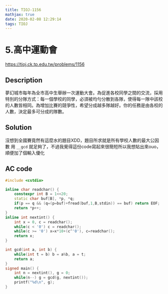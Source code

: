 ```yaml
---
title: TIOJ-1156
mathjax: true
date: 2020-02-08 12:29:14
tags: TIOJ
---
```

# 5.高中運動會

https://tioj.ck.tp.edu.tw/problems/1156

## Description
夢幻城市每年為全市高中生舉辦一次運動大會。為促進各校同學之間的交流，採用特別的分隊方式：每一個學校的同學，必須被均勻分散到各隊，使得每一隊中該校的人數皆相同。為增加比賽的競爭性，希望分成越多隊越好。你的任務是由各校的人數，決定最多可分成的隊數。

## Solution
沒想到全國賽竟然有這麼水的題目XDD，題目所求就是所有學校人數的最大公因數
用 `__gcd` 就足夠了，不過我覺得這份code寫起來很簡短所以我想貼出來ouo，順便加了個輸入優化

## AC code
``` cpp
#include <cstdio>

inline char readchar() {
    constexpr int B = 1<<20;
    static char buf[B], *p, *q;
    if(p == q && (q=(p=buf)+fread(buf,1,B,stdin)) == buf) return EOF;
    return *p++;
}
inline int nextint() {
    int x = 0, c = readchar();
    while(c < '0') c = readchar();
    while(c >= '0') x=x*10+(c^'0'), c=readchar();
    return x;
}

int gcd(int a, int b) {
    while(int t = b) b = a%b, a = t;
    return a;
}
signed main() {
    int n = nextint(), g = 0;
    while(n--) g = gcd(g, nextint());
    printf("%d\n", g);
}
```


